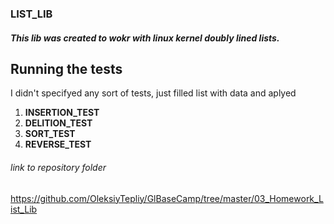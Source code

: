 ### LIST_LIB
##### This lib was created to wokr with linux kernel doubly lined lists.

## Running the tests
I didn't specifyed any sort of tests, just filled list with data and aplyed

1. **INSERTION_TEST**
2. **DELITION_TEST**
3. **SORT_TEST**
4. **REVERSE_TEST**

###### link to repository folder
https://github.com/OleksiyTepliy/GlBaseCamp/tree/master/03_Homework_List_Lib
